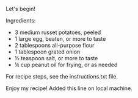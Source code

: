 Let's begin!

Ingredients:

- 3 medium russet potatoes, peeled
- 1 large egg, beaten, or more to taste
- 2 tablespoons all-purpose flour
- 1 tablespoon grated onion
- ½ teaspoon salt, or more to taste
- ¼ cup peanut oil for frying, or as needed

For recipe steps, see the instructions.txt file.

Enjoy my recipe!
Added this line on local machine.
